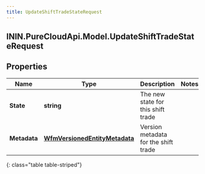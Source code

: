 ```yaml
---
title: UpdateShiftTradeStateRequest
---
```

## ININ.PureCloudApi.Model.UpdateShiftTradeStateRequest

## Properties

|Name | Type | Description | Notes|
|------------ | ------------- | ------------- | -------------|
| **State** | **string** | The new state for this shift trade | |
| **Metadata** | [**WfmVersionedEntityMetadata**](WfmVersionedEntityMetadata.html) | Version metadata for the shift trade | |
{: class="table table-striped"}



